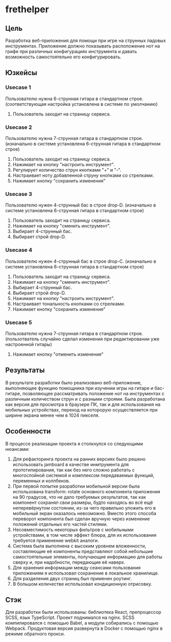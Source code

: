 # frethelper

## Цель
Разработка веб-приложения для помощи при игре на струнных ладовых инструментах. Приложение должно показывать расположение нот на грифе при различных конфигурациях инструмента и давать возможность самостоятельно его конфигурировать.

## Юзкейсы

### Usecase 1 
Пользователю нужна 6-струнная гитара в стандартном строе. (соответствующая настройка установлена в системе по умолчанию)

1. Пользователь заходит на страницу сервиса.

### Usecase 2
Пользователю нужна 7-струнная гитара в стандартном строе. (изначально в системе установлена 6-струнная гитара в стандартном строе)

1. Пользователь заходит на страницу сервиса.
2. Нажимает на кнопку "настроить инструмент".
3. Регулирует количество струн кнопками "+" и "-".
4. Настраивает ноту добавленной струну кнопками со стрелками.
5. Нажимает кнопку "сохранить изменения"

### Usecase 3
Пользователю нужен 4-струнный бас в строе drop-D. (изначально в системе установлена 6-струнная гитара в стандартном строе)

1. Пользователь заходит на страницу сервиса.
2. Нажимает на кнопку "сменить инструмент".
3. Выбирает 4-струнный бас.
4. Выбирает строй drop-D.

### Usecase 4
Пользователю нужен 4-струнный бас в строе drop-С. (изначально в системе установлена 6-струнная гитара в стандартном строе)

1. Пользователь заходит на страницу сервиса.
2. Нажимает на кнопку "сменить инструмент".
3. Выбирает 4-струнный бас.
4. Выбирает строй drop-D.
5. Нажимает на кнопку "настроить инструмент".
6. Настраивает тональность кнопками со стрелками.
7. Нажимает кнопку "сохранить изменения"

### Usecase 5
Пользователю нужна 7-струнная гитара в стандартном строе. (пользотватель случайно сделал изменения при редактировании уже настроенной гитары)

1. Нажимает кнопку "отменить изменения"

## Результаты
В результате разработки было реализовано веб-приложение, выполняющее функцию помощника при изучении игры на гитаре и бас-гитаре, позволяющее рассматривать положение нот на инструментах с различным количеством струн и с разными строями. Была разработана как версия для просмотра в браузере ПК, так и для использования на мобильных устройствах, переход на которорую осуществляется при ширине экрана менее чем в 1024 пикселя.

## Особенности
В процессе реализации проекта я столкнулся со следующими нюансами:

1. Для рефакторинга проекта на ранних версиях было решено использовать jamboard в качестве инмтрумента для прототипирования, так как без него сложно работать с многослойной системой и комплексом передаваемых функций, переменных и коллбеков.
2. При первой попытке разработки мобильной версии была использована transform: rotate основного компонента приложения на 90 градусов, что не дало требуемых результатов, так как компонент сохранял свои размеры, будто находясь во всё ещё неперевёрнутом состоянии, из-за чего правильно уложить его в мобильный экран оказалось невозможно. Вместо этого способа переворот компонента был сделан вручную через изменение положений отдельных его частей стилями.
3. Несовместимость некоторых фильтров с мобильными устройствами, в том числе эффект блюра, для их использования требуется применение webkit аналоги.
4. Система была выполнена с высоким уровнем вложенности, составляющие её компоненты представляют собой небольшие самостоятельные элементы, получающие информацию для работы сверху и, при надобности, передающие её наверх.
5. Для хранения информации между сеансами пользования приложениям я использовал сохранение в локальное хранилище.
6. Для разделения двух страниц был применен роутинг.
7. В большом количестве использовал кондиционную отрисовку.

## Стэк
Для разработки были использованы: библиотека React, препроцессор SCSS, язык TypeScript. Проект поднимался на nginx. SCSS компилировался с помощью Babel, а модули собирались с помощью Webpack. Продуктовая версия развернута в Docker с помощью nginx в режиме обратного прокси. 
